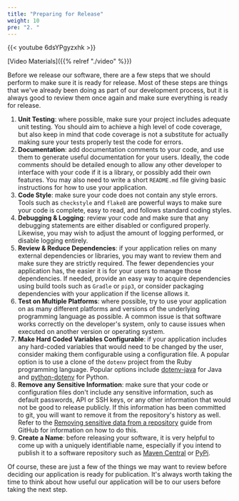 ```yaml
---
title: "Preparing for Release"
weight: 10
pre: "2. "
---
```


{{< youtube 6dsYPgyzxhk  >}}

[Video Materials]({{% relref "./video" %}})

Before we release our software, there are a few steps that we should perform to make sure it is ready for release. Most of these steps are things that we've already been doing as part of our development process, but it is always good to review them once again and make sure everything is ready for release.

1. **Unit Testing**: where possible, make sure your project includes adequate unit testing. You should aim to achieve a high level of code coverage, but also keep in mind that code coverage is not a substitute for actually making sure your tests properly test the code for errors. 
2. **Documentation**: add documentation comments to your code, and use them to generate useful documentation for your users. Ideally, the code comments should be detailed enough to allow any other developer to interface with your code if it is a library, or possibly add their own features. You may also need to write a short `README.md` file giving basic instructions for how to use your application.
3. **Code Style**: make sure your code does not contain any style errors. Tools such as `checkstyle` and `flake8` are powerful ways to make sure your code is complete, easy to read, and follows standard coding styles.
4. **Debugging & Logging**: review your code and make sure that any debugging statements are either disabled or configured properly. Likewise, you may wish to adjust the amount of logging performed, or disable logging entirely. 
5. **Review & Reduce Dependencies**: if your application relies on many external dependencies or libraries, you may want to review them and make sure they are strictly required. The fewer dependencies your application has, the easier it is for your users to manage those dependencies. If needed, provide an easy way to acquire dependencies using build tools such as `Gradle` or `pip3`, or consider packaging dependencies with your application if the license allows it.
6. **Test on Multiple Platforms**: where possible, try to use your application on as many different platforms and versions of the underlying programming language as possible. A common issue is that software works correctly on the developer's system, only to cause issues when executed on another version or operating system. 
7. **Make Hard Coded Variables Configurable**: if your application includes any hard-coded variables that would need to be changed by the user, consider making them configurable using a configuration file. A popular option is to use a clone of the `dotenv` project from the Ruby programming language. Popular options include [dotenv-java](https://github.com/cdimascio/dotenv-java) for Java and [python-dotenv](https://pypi.org/project/python-dotenv/) for Python.
8. **Remove any Sensitive Information**: make sure that your code or configuration files don't include any sensitive information, such as default passwords, API or SSH keys, or any other information that would not be good to release publicly. If this information has been committed to git, you will want to remove it from the repository's history as well. Refer to the [Removing sensitive data from a repository](https://docs.github.com/en/github/authenticating-to-github/removing-sensitive-data-from-a-repository) guide from GitHub for information on how to do this.
9. **Create a Name**: before releasing your software, it is very helpful to come up with a uniquely identifiable name, especially if you intend to publish it to a software repository such as [Maven Central](https://search.maven.org/) or [PyPi](https://pypi.org/). 

Of course, these are just a few of the things we may want to review before deciding our application is ready for publication. It's always worth taking the time to think about how useful our application will be to our users before taking the next step. 
 
